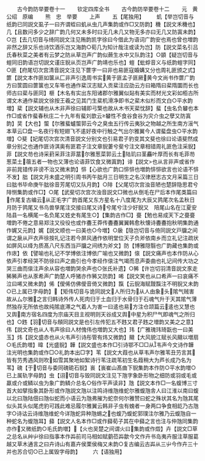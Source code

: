 <!-- { "loadSidebar": true } -->




　　古今韵防举要卷十一
　　钦定四库全书
　　古今韵防举要卷十二
　　元　黄公绍　原编
　　熊　忠　举要
　　上声
　　五【尾独用】
　　虮【举岂切音与纸韵已同説文虱子一曰齐谓蛭曰虮从虫几声集韵或作□又防韵】穖【説文禾穖也】几【且数问多少之辞广韵几何又未多时曰无几未几又物无多亦曰无几又防寘未韵】○岂【去几切音与绮同説文注见贿韵凯字徐曰今借此为语词广韵安也焉也曾也増韵非然之辞又乐也诗饮酒乐岂又海韵○荀几为知计哉注或读为岂】防【説文菜名引吕氏春秋菜之美者有云梦之防从草岂声广韵似蕨生水中又队韵注】○顗【疑岂切音与螘同旧韵语岂切説文谨庄貎从页岂声广韵靖也乐也】螘【蚍蜉音义与纸韵螘字同】○匪【府尾切次宫清音説文注见下篚字一曰非也易匪寇婚媾又分也周礼匪颁之式】篚【説文本作匪如箧从匚非声引逸周书实黄于匪孟子匪厥黄今文尚书作篚广韵方曰筐圆曰篚箧也又车笭也通作棐汉志赋入贡棐注应劭云方曰箱隋曰棐隋圜而长也师古曰棐与匪同】榧【木名有实出东阳诸郡尔雅翼似煔有美实而材光文彩如栢古所谓文木通作棐説文徐按王羲之见其门生棐机滑净即书之棐木似杉而文白○平水韵増】棐【説文辅也从木非声徐曰辅即弓檠也故从木书天棐忱辞】蜚【虫名负蠜也本作□或省作蜚春秋庄二十九年有蜚刘歆云蠜性不食谷食谷为灾介虫之孽又防寘韵】奜【大也】蜰【尔雅蜚蠦蜰郭云今之臭虫五行传云夷狄之物越之所生南方滛气本草云□盘一名夜行有短翅飞不逺好夜中行触之气出尔雅翼今人谓蜚盘虫○平水韵増】○斐【妃尾切次宫次清音説文分别文也引易君子豹变其文斐也徐曰论语斐然成章分别之也通作匪诗淇奥有匪君子注文章貎萋兮斐兮注文章相错周礼匪色注采貎】菲【説文芴也诗采葑采菲注菲葍尔雅葱菜郭云土陆玑曰茎麤叶厚而长有毛菲芴葱菜土蓿五者一物也又薄也论语菲饮食又微寘韵】诽【説文也从言非声或省作非前晁错传非谤不治又微末韵】悱【心欲也广韵口悱悱也増韵悱悱欲言也论语不悱不发】朏【説文月未盛之明引周书丙午朏月三日明生之名汉律厯志古文月采篇三日曰朏书毕命庚午朏徐音芳尾切又队月韵】○陫【父尾切次宫浊音陋也楚辞隐思君兮陫恻集韵或作□】○尾【武斐切次宫次浊音説文□微也从倒毛在尸后本作尾类篇曰作尾复古编云从正毛字广韵首尾又东方星名十八度尾为大辰又鹑尾次名孟秋日月防于鹑尾又书鸟兽孳尾注交接曰尾又诗兮尾兮注少好貎又　陪尾山名在江夏安陆县一名横尾一名负尾又姓史有尾生○】【集韵古作□】亹【勉也易成天下之亹亹増韵不倦之意易郑注又役役也或作斖王莽传斖斖翼翼韩愈秋懐诗斖斖抱秋明集韵通作娓又元韵】娓【説文顺也一曰美也○今増】○扆【隐岂切音与倚同説文戸牖之间谓之扆从戸衣声徐按礼记注若今屏风通作依明堂位天子负斧依南乡而立礼记注疏状如屏风以绛为质髙八尺东西当戸牖之间绣为斧文】防【博雅隠翳也广韵藏也集韵或作庡】依【譬喻也礼记不学博依注博依广喻也又微韵】偯【説文痛声也本作防从心依声引孝经哭不防徐曰声之曲引也今孝经作偯注气竭而息声委曲也礼记间传大功之哭三曲而偯注声余从容也増韵哭余声也○张氏补遗】○豨【许岂切羽清音説文豕走豨豨声也从豕希声广韵楚人呼猪亦作豨又防韵】唏【説文笑也从口希声一曰哀痛不泣曰唏又微未韵】俙【僾俙仿佛僾音倚又微韵】霼【云貎海赋靉霼注不明貎又未韵○已上属已字母韵】【矩伟切音与诡同説文人所归为从人甶象头隂气贼害故从厶尔雅之言归韩诗外传人死肉归于土血归于水骨归于石魂气升于天其隂气薄然独存无所依也故纯隂底滞之气着人为害一曰逺也易方注仓颉篇云逺也又慧也又舆南方宿名四度为宗庙天目主视明则天谷成又舆中星为积尸气即魂气之所归也】○韪【羽切音与頠同説文是也引左传犯五不韪又君子韪之増韵又美之之意】伟【説文奇也从人韦声徐曰人材傀伟也増韵又大也】玮【广雅瑰玮琦翫也一曰美玉】炜【説文盛赤也从火韦声引诗彤管有炜又微韵】颹【大风貌江赋长风颹以増扇○毛氏韵増】暐【光盛貎】韡【説文盛也本作□引诗鄂不□□从韦声今文诗作韡注光明也集韵或作□○礼韵本出□字】苇【説文大葭也从草韦声尔雅苇丑芀言其皆有芀秀遇风则吹如雪其聚地如絮诗行苇注疏苇初生名葭稍大为芦长成乃名为苇】磈【于切音与委同磈硊石貎】嵔【嵔崔山髙曲下貎集韵本作防○平水韵増○已上属轨字母韵】虫【诩切音与毁同説文注见下虺字象卧形物之细防或羽或毛或蠃或介或鳞以虫为象广韵鳞介总名○俗作平声读非】虺【説文本作□一名蝮博三寸首大如擘指象其卧形或作虺説文虺以注鸣诗维虺维蛇尔雅蝮虺舎人曰江淮以南曰蝮以北曰虺陆佃曰虺似蛇而小语云为虺弗摧为蛇奈何尔雅赞曰蛇之殊状其名为虺其尾似头其头似尾虎豹可践此难忌履尔雅翼云韩非子虫有螝者一身两口争食相龁乃古虺字○诗诂云诗维虺维蛇今详虺蛇异种虺蜴之也蝮乃蝮蛇郭璞注尔雅乃云蝮虺自一种蛇名为蝮虺耳】蘬【説文人名本作□或作蘬荀子其在中蘬之言也注与仲虺同集韵亦作又微纸韵○毛氏韵増】【火也吴楚之间谓火曰集韵或作燬】卉【説文□草之总名从艸屮徐曰指事本作芔前司马相如赋藰莅芔歙今文作卉书岛夷卉服注草服葛越又草木通言之曰卉诗山有嘉卉侯栗侯梅又未韵○复古编云古芔从三屮今作卉三十并也苏合切○已上属毁字母韵】
　　六【语独用】
